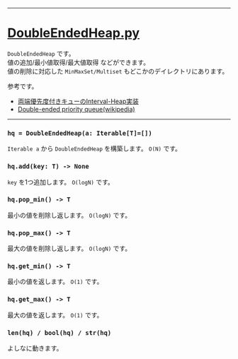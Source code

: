 ___

# [DoubleEndedHeap.py](https://github.com/titanium-22/Library_py/blob/main/DataStructures/Heap/DoubleEndedHeap.py)

`DoubleEndedHeap` です。  
値の追加/最小値取得/最大値取得 などができます。  
値の削除に対応した `MinMaxSet/Multiset` もどこかのデイレクトリにあります。  

参考です。  

- [両端優先度付きキューのInterval-Heap実装](https://natsugiri.hatenablog.com/entry/2016/10/10/035445)
- [Double-ended priority queue(wikipedia)](https://en.wikipedia.org/wiki/Double-ended_priority_queue)

___

### `hq = DoubleEndedHeap(a: Iterable[T]=[])`
`Iterable a` から `DoubleEndedHeap` を構築します。 `O(N)` です。

### `hq.add(key: T) -> None`
`key` を1つ追加します。 `O(logN)` です。

### `hq.pop_min() -> T`
最小の値を削除し返します。 `O(logN)` です。

### `hq.pop_max() -> T`
最大の値を削除し返します。 `O(logN)` です。

### `hq.get_min() -> T`
最小の値を返します。 `O(1)` です。

### `hq.get_max() -> T`
最大の値を返します。 `O(1)` です。

### `len(hq) / bool(hq) / str(hq)`
よしなに動きます。

